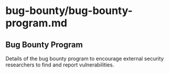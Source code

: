 # bug-bounty/bug-bounty-program.md
## Bug Bounty Program
Details of the bug bounty program to encourage external security researchers to find and report vulnerabilities.
